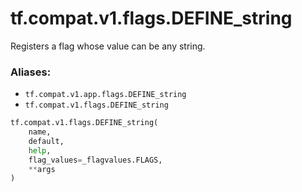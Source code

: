 <div itemscope itemtype="http://developers.google.com/ReferenceObject">
<meta itemprop="name" content="tf.compat.v1.flags.DEFINE_string" />
<meta itemprop="path" content="Stable" />
</div>

# tf.compat.v1.flags.DEFINE_string

Registers a flag whose value can be any string.

### Aliases:

* `tf.compat.v1.app.flags.DEFINE_string`
* `tf.compat.v1.flags.DEFINE_string`

``` python
tf.compat.v1.flags.DEFINE_string(
    name,
    default,
    help,
    flag_values=_flagvalues.FLAGS,
    **args
)
```

<!-- Placeholder for "Used in" -->
